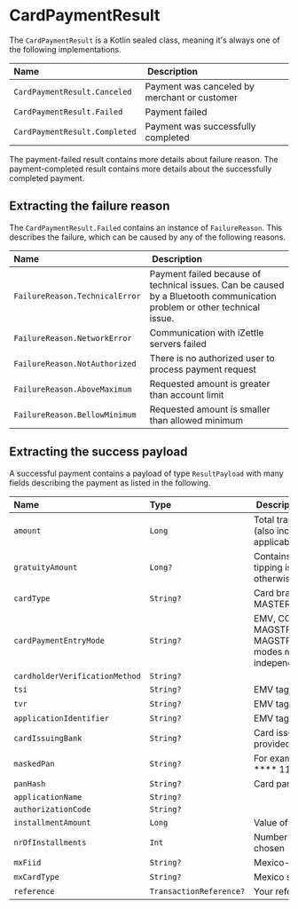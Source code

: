 # CardPaymentResult
The `CardPaymentResult` is a Kotlin sealed class, meaning it's always one of the following implementations.

| Name | Description |
|:---|:---|
| `CardPaymentResult.Canceled` | Payment was canceled by merchant or customer |
| `CardPaymentResult.Failed`  | Payment failed |
| `CardPaymentResult.Completed` | Payment was successfully completed |

The payment-failed result contains more details about failure reason. The payment-completed result contains more details about the successfully completed payment.

## Extracting the failure reason
The `CardPaymentResult.Failed` contains an instance of `FailureReason`. This describes the failure, which can be caused by any of the following reasons.

| Name | Description |
|:---|:---|
| `FailureReason.TechnicalError` | Payment failed because of technical issues. Can be caused by a Bluetooth communication problem or other technical issue. |
| `FailureReason.NetworkError` | Communication with iZettle servers failed |
| `FailureReason.NotAuthorized` | There is no authorized user to process payment request |
| `FailureReason.AboveMaximum` | Requested amount is greater than account limit |
| `FailureReason.BellowMinimum` | Requested amount is smaller than allowed minimum |


## Extracting the success payload
A successful payment contains a payload of type `ResultPayload` with many fields describing the payment as listed in the following.

| Name | Type | Description |
|:---|:---|:---|
| `amount` | `Long` | Total transaction amount (also includes tip amount if applicable) |
| `gratuityAmount` | `Long?` | Contains total tip amount if tipping is performed, `null` otherwise |
| `cardType` | `String?` | Card brand: VISA, MASTERCARD and so on. |
| `cardPaymentEntryMode` | `String?` | EMV, CONTACTLESS_EMV, MAGSTRIPE_CONTACTLESS, MAGSTRIPE etc. More entry modes might be added independent of SDK version |
| `cardholderVerificationMethod` | `String?` |  |
| `tsi` | `String?` | EMV tags |
| `tvr` | `String?` | EMV tags |
| `applicationIdentifier` | `String?` | EMV tags (aid) |
| `cardIssuingBank` | `String?` | Card issuing bank if provided |
| `maskedPan` | `String?` | For example "**** **** **** 1111" |
| `panHash` | `String?` | Card pan hash |
| `applicationName` | `String?` ||
| `authorizationCode`| `String?` ||
| `installmentAmount` | `Long` | Value of each installment |
| `nrOfInstallments` | `Int` | Number of installment chosen |
| `mxFiid` | `String?` | Mexico-specific data |
| `mxCardType` | `String?` | Mexico specific data |
| `reference` | `TransactionReference?` | Your reference object |
